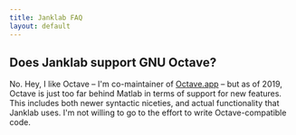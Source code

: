 ```yaml
---
title: Janklab FAQ
layout: default
---
```


## Does Janklab support GNU Octave?

No. Hey, I like Octave – I'm co-maintainer of [Octave.app](http://octave-app.org/) – but as of 2019, Octave is just too far behind Matlab in terms of support for new features. This includes both newer syntactic niceties, and actual functionality that Janklab uses. I'm not willing to go to the effort to write Octave-compatible code.
